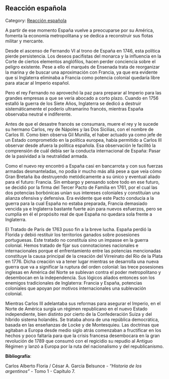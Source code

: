 ## Reacción española

Category: [Reacción española](http://descubrircorrientes.com.ar/2012/index.php/660-historia-desde-el-origen-hasta-1814/corrientes-en-el-siglo-xvii-periodo-1600-1750/el-equilibrio-de-las-potencias/reaccion-espanola)

A partir de ese momento España vuelve a preocuparse por su América, fomenta la economía metropolitana y se dedica a reconstruir sus flotas militar y mercante.

Desde el ascenso de Fernando VI al trono de España en 1746, esta política pierde persistencia. Los deseos pacifistas del monarca y la influencia en la Corte de ciertos elementos anglófilos, hacen perder conciencia sobre el peligro existente. Pese a ello el marqués de Ensenada trata de reorganizar la marina y de buscar una aproximación con Francia, ya que era evidente que si Inglaterra eliminaba a Francia como potencia colonial quedaría libre para atacar al Imperio español.

Pero el rey Fernando no aprovechó la paz para preparar al Imperio para las grandes empresas a que se vería abocado a corto plazo. Cuando en 1756 estalló la guerra de los Siete Años, Inglaterra se dedicó a destruir sistemáticamente el poderío ultramarino francés, mientras España observaba neutral e indiferente.

Antes de que el desastre francés se consumara, muere el rey y le sucede su hermano Carlos, rey de Nápoles y las Dos Sicilias, con el nombre de Carlos III. Como bien observa Gil Munilla, el haber actuado ya como jefe de un Estado comprometido en la política europea, había permitido a Carlos III observar desde afuera la política española. Esa observación le facilitó la comprensión de cuál debía ser la conducta internacional de España: Pasar de la pasividad a la neutralidad armada.

Como el nuevo rey encontró a España casi en bancarrota y con sus fuerzas armadas desmanteladas, no podía ir mucho más allá pese a que veía cómo Gran Bretaña iba destruyendo metódicamente a su único y eventual aliado para el futuro: Francia. Sin embargo y pensando sobre todo en ese futuro, se decidió por la firma del Tercer Pacto de Familia en 1761, por el cual las dos potencias borbónicas unían sus intereses coloniales y constituían una alianza ofensiva y defensiva. Era evidente que este Pacto conducía a la guerra para la cual España no estaba preparada, Francia demasiado vencida ya e Inglaterra bastante fuerte aún para nuevos esfuerzos, pero se cumplía en él el propósito real de que España no quedara sola frente a Inglaterra.

El Tratado de París de 1763 puso fin a la breve lucha. España perdió la Florida y debió restituir los territorios ganados sobre posesiones portuguesas. Este tratado no constituía sino un impasse en la guerra colonial. Hemos tratado de fijar sus connotaciones nacionales e internacionales porque el enfrentamiento entre las potencias mencionadas constituye la causa principal de la creación del Virreinato del Río de la Plata en 1776. Dicha creación va a tener lugar mientras se desarrolla una nueva guerra que va a significar la ruptura del orden colonial: las trece posesiones inglesas en América del Norte se sublevan contra el poder metropolitano y desembocan en la independencia. Sus lógicos aliados entonces son los enemigos tradicionales de Inglaterra: Francia y España, potencias coloniales que apoyan por motivos internacionales una sublevación colonial.

Mientras Carlos III adelantaba sus reformas para asegurar el Imperio, en el Norte de América surgía un régimen republicano en el nuevo Estado independiente, bien distinto por cierto de la Confederación Suiza y del híbrido sistema holandés. Se trataba ahora de una república democrática, basada en las enseñanzas de Locke y de Montesquieu. Las doctrinas que agitaban a Europa desde medio siglo atrás comenzaban a fructificar en los hechos y poco faltaría para que la crisis francesa desembocara en la gran revolución de 1789 que consumó con el regicidio su repudio al Antiguo Régimen y lanzó a Europa por la ruta del nacionalismo y del republicanismo.

**Bibliografía**:

Carlos Alberto Floria / César A. García Belsunce - _“Historia de los argentinos”_ - Tomo 1 - Capítulo 7.